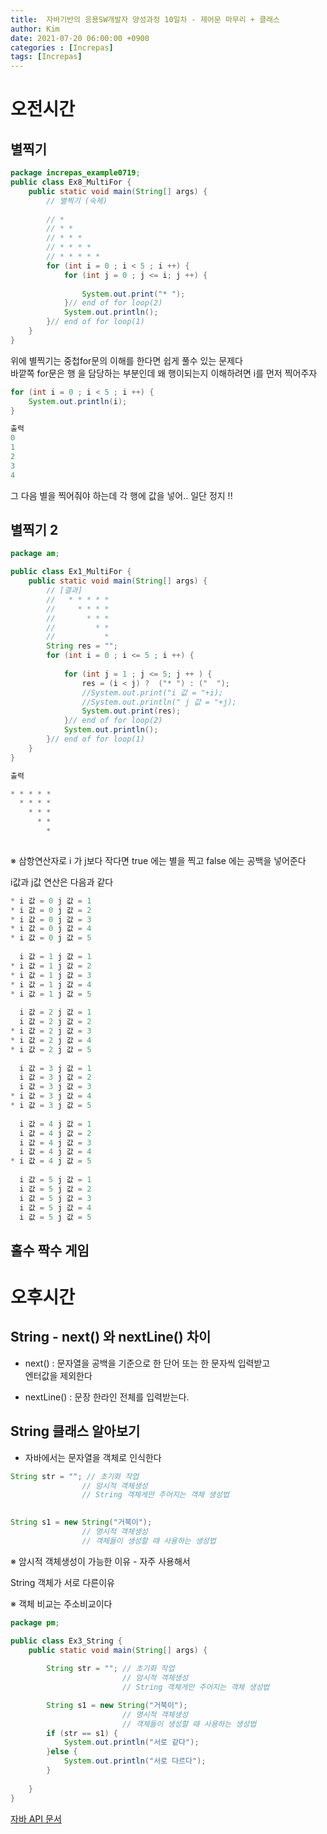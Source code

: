 ```yaml
---
title:  자바기반의 응용SW개발자 양성과정 10일차 - 제어문 마무리 + 클래스
author: Kim
date: 2021-07-20 06:00:00 +0900
categories : [Increpas]
tags: [Increpas]
---
```


# 오전시간

## 별찍기

```java
package increpas_example0719;
public class Ex8_MultiFor {
	public static void main(String[] args) {
		// 별찍기 (숙제)
		
		// *
		// * *
		// * * *
		// * * * *
		// * * * * *
		for (int i = 0 ; i < 5 ; i ++) {
			for (int j = 0 ; j <= i; j ++) {
			
				System.out.print("* ");
			}// end of for loop(2)
			System.out.println();
		}// end of for loop(1)
	}
}
```
위에 별찍기는 중첩for문의 이해를 한다면 쉽게 풀수 있는 문제다<br>
바깥쪽 for문은 행 을 담당하는 부분인데 왜 행이되는지 이해하려면 i를 먼저 찍어주자<br>
```java
for (int i = 0 ; i < 5 ; i ++) {
    System.out.println(i);
}

출력
0
1
2
3
4
```
그 다음 별을 찍어줘야 하는데 각 행에 값을 넣어.. 일단 정지 !!

## 별찍기 2

```java
package am;

public class Ex1_MultiFor {
	public static void main(String[] args) {
		// [결과]
		//   * * * * *
		//     * * * *
		//       * * *
		//         * *
		//           *
		String res = "";
		for (int i = 0 ; i <= 5 ; i ++) {
			
			for (int j = 1 ; j <= 5; j ++ ) {
				res = (i < j) ?  ("* ") : ("  ");
				//System.out.print("i 값 = "+i);
				//System.out.println(" j 값 = "+j);
				System.out.print(res);
			}// end of for loop(2)
			System.out.println();
		}// end of for loop(1)
	}
}

출력

* * * * * 
  * * * * 
    * * * 
      * * 
        * 
          

```

※ 삼항연산자로 i 가 j보다 작다면 true 에는 별을 찍고 false 에는 공백을 넣어준다<br>

i값과 j값 연산은 다음과 같다<br>
```java
* i 값 = 0 j 값 = 1
* i 값 = 0 j 값 = 2
* i 값 = 0 j 값 = 3
* i 값 = 0 j 값 = 4
* i 값 = 0 j 값 = 5
 
  i 값 = 1 j 값 = 1
* i 값 = 1 j 값 = 2
* i 값 = 1 j 값 = 3
* i 값 = 1 j 값 = 4
* i 값 = 1 j 값 = 5
 
  i 값 = 2 j 값 = 1
  i 값 = 2 j 값 = 2
* i 값 = 2 j 값 = 3
* i 값 = 2 j 값 = 4
* i 값 = 2 j 값 = 5
 
  i 값 = 3 j 값 = 1
  i 값 = 3 j 값 = 2
  i 값 = 3 j 값 = 3
* i 값 = 3 j 값 = 4
* i 값 = 3 j 값 = 5
 
  i 값 = 4 j 값 = 1
  i 값 = 4 j 값 = 2
  i 값 = 4 j 값 = 3
  i 값 = 4 j 값 = 4
* i 값 = 4 j 값 = 5
 
  i 값 = 5 j 값 = 1
  i 값 = 5 j 값 = 2
  i 값 = 5 j 값 = 3
  i 값 = 5 j 값 = 4
  i 값 = 5 j 값 = 5
```

## 홀수 짝수 게임


# 오후시간

## String - next() 와 nextLine() 차이

- next()     : 문자열을 공백을 기준으로 한 단어 또는 한 문자씩 입력받고<br>
               엔터값을 제외한다<br>

- nextLine() : 문장 한라인 전체를 입력받는다.<br>

## String 클래스 알아보기

- 자바에서는 문자열을 객체로 인식한다<br>

```java
String str = ""; // 초기화 작업
                // 암시적 객체생성
                // String 객체게만 주어지는 객체 생성법
		

String s1 = new String("거북이"); 
                // 명시적 객체생성
                // 객체들이 생성할 때 사용하는 생성법
```

※ 암시적 객체생성이 가능한 이유 - 자주 사용해서 <br>


String 객체가 서로 다른이유<br>

※ 객체 비교는 주소비교이다<br>

```java
package pm;

public class Ex3_String {
	public static void main(String[] args) {
		
		String str = ""; // 초기화 작업
		                 // 암시적 객체생성
		                 // String 객체게만 주어지는 객체 생성법

		String s1 = new String("거북이"); 
					     // 명시적 객체생성
						 // 객체들이 생성할 때 사용하는 생성법
		if (str == s1) {
			System.out.println("서로 같다");
		}else {
			System.out.println("서로 다르다");
		}
		
	}
}
```
<a href="https://docs.oracle.com/javase/8/docs/api/index.html">자바 API 문서 </a><br>